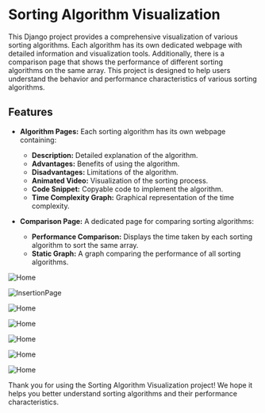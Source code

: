 # Sorting Algorithm Visualization

This Django project provides a comprehensive visualization of various sorting algorithms. Each algorithm has its own dedicated webpage with detailed information and visualization tools. Additionally, there is a comparison page that shows the performance of different sorting algorithms on the same array. This project is designed to help users understand the behavior and performance characteristics of various sorting algorithms.

## Features

- **Algorithm Pages:** Each sorting algorithm has its own webpage containing:
  - **Description:** Detailed explanation of the algorithm.
  - **Advantages:** Benefits of using the algorithm.
  - **Disadvantages:** Limitations of the algorithm.
  - **Animated Video:** Visualization of the sorting process.
  - **Code Snippet:** Copyable code to implement the algorithm.
  - **Time Complexity Graph:** Graphical representation of the time complexity.

  
- **Comparison Page:** A dedicated page for comparing sorting algorithms:

  - **Performance Comparison:** Displays the time taken by each sorting algorithm to sort the same array.
  - **Static Graph:** A graph comparing the performance of all sorting algorithms.

![Home]([Sorting-algorithm-visualization/images/homepage.jpg](https://github.com/Sap-04-Learner/Sorting-algorithm-visualization/blob/main/images/homepage.jpg))

![InsertionPage]([Sorting-algorithm-visualization/images/homepage.jpg](https://github.com/Sap-04-Learner/Sorting-algorithm-visualization/blob/main/images/homepage.jpg))

![Home]([Sorting-algorithm-visualization/images/homepage.jpg](https://github.com/Sap-04-Learner/Sorting-algorithm-visualization/blob/main/images/homepage.jpg))

![Home]([Sorting-algorithm-visualization/images/homepage.jpg](https://github.com/Sap-04-Learner/Sorting-algorithm-visualization/blob/main/images/homepage.jpg))

![Home]([Sorting-algorithm-visualization/images/homepage.jpg](https://github.com/Sap-04-Learner/Sorting-algorithm-visualization/blob/main/images/homepage.jpg))

![Home]([Sorting-algorithm-visualization/images/homepage.jpg](https://github.com/Sap-04-Learner/Sorting-algorithm-visualization/blob/main/images/homepage.jpg))

![Home]([Sorting-algorithm-visualization/images/homepage.jpg](https://github.com/Sap-04-Learner/Sorting-algorithm-visualization/blob/main/images/homepage.jpg))

Thank you for using the Sorting Algorithm Visualization project! We hope it helps you better understand sorting algorithms and their performance characteristics.
